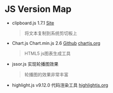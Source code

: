 JS Version Map
======================
* clipboard.js 1.7.1 [Site](https://clipboardjs.com)
  > 将文本复制到系统剪切板上
* Chart.js Chart.min.js 2.6 [Github](htts://github.com/chartjs/) [chartjs.org](http://www.charjs.org/)
  > HTML5 js图表生成工具
* jssor.js 实现轮播图效果
  > 轮播图的效果非常丰富
* highlight.js v9.12.0 代码渲染工具 [highlightjs.org](https://highlightjs.org)
